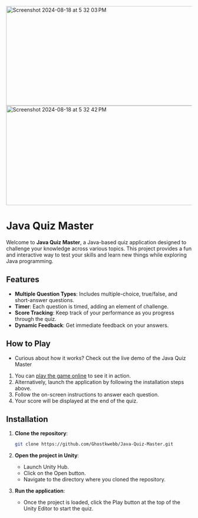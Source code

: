 
<img width="963" alt="Screenshot 2024-08-18 at 5 32 03 PM" src="https://github.com/user-attachments/assets/8b0fe03f-7ae7-4fed-bbc3-ecb5f1679fe1" width="480" height="270">
<img width="965" alt="Screenshot 2024-08-18 at 5 32 42 PM" src="https://github.com/user-attachments/assets/616d9332-b550-40eb-b00e-9851453c44f0" width="480" height="270">


# Java Quiz Master

Welcome to **Java Quiz Master**, a Java-based quiz application designed to challenge your knowledge across various topics. This project provides a fun and interactive way to test your skills and learn new things while exploring Java programming.

## Features

- **Multiple Question Types**: Includes multiple-choice, true/false, and short-answer questions.
- **Timer**: Each question is timed, adding an element of challenge.
- **Score Tracking**: Keep track of your performance as you progress through the quiz.
- **Dynamic Feedback**: Get immediate feedback on your answers.

## How to Play
- Curious about how it works? Check out the live demo of the Java Quiz Master
1. You can <a href="https://sharemygame.com/@Ghostkwebb/java-quiz" target="_blank">play the game online</a> to see it in action.
2. Alternatively, launch the application by following the installation steps above.
3. Follow the on-screen instructions to answer each question.
4. Your score will be displayed at the end of the quiz.

## Installation

1. **Clone the repository**:

   ```bash
   git clone https://github.com/Ghostkwebb/Java-Quiz-Master.git

2. **Open the project in Unity**:
    - Launch Unity Hub.
    - Click on the Open button.
    - Navigate to the directory where you cloned the repository.
   
3. **Run the application**:
    - Once the project is loaded, click the Play button at the top of the Unity Editor to start the quiz.

   
